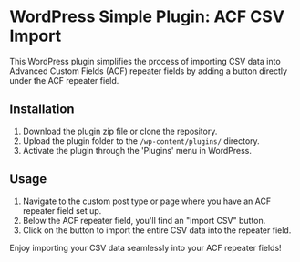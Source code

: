 # WordPress Simple Plugin: ACF CSV Import

This WordPress plugin simplifies the process of importing CSV data into Advanced Custom Fields (ACF) repeater fields by adding a button directly under the ACF repeater field. 

## Installation

1. Download the plugin zip file or clone the repository.
2. Upload the plugin folder to the `/wp-content/plugins/` directory.
3. Activate the plugin through the 'Plugins' menu in WordPress.

## Usage

1. Navigate to the custom post type or page where you have an ACF repeater field set up.
2. Below the ACF repeater field, you'll find an "Import CSV" button.
3. Click on the button to import the entire CSV data into the repeater field.

Enjoy importing your CSV data seamlessly into your ACF repeater fields!
